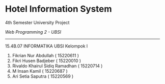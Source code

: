 # Hotel Information System

4th Semester University Project

_Web Programming 2 - UBSI_

---
15.4B.07 INFORMATIKA UBSI
Kelompok I
1. Fikrian Nur Abdullah ( 15220611 )
2. Fikri Husen Badjeber ( 15220010 ) 
3. Rivaldo Khairul Sidiq Ramadhan ( 15220714 )
4. M Insan Kamil ( 15220687 ) 
5. Ari Setia Saputra ( 15220569 )
